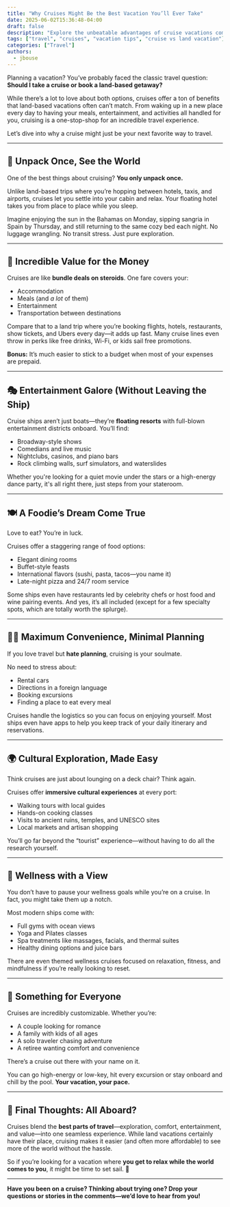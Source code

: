 ```yaml
---
title: "Why Cruises Might Be the Best Vacation You’ll Ever Take"
date: 2025-06-02T15:36:48-04:00
draft: false
description: "Explore the unbeatable advantages of cruise vacations compared to land-based trips. From convenience to value, here’s why cruising is worth considering."
tags: ["travel", "cruises", "vacation tips", "cruise vs land vacation"]
categories: ["Travel"]
authors: 
  - jbouse
---
```


Planning a vacation? You’ve probably faced the classic travel question: **Should I take a cruise or book a land-based getaway?**

While there’s a lot to love about both options, cruises offer a ton of benefits that land-based vacations often can’t match. From waking up in a new place every day to having your meals, entertainment, and activities all handled for you, cruising is a one-stop-shop for an incredible travel experience.

Let’s dive into why a cruise might just be your next favorite way to travel.

---

## 🧳 Unpack Once, See the World

One of the best things about cruising? **You only unpack once.**

Unlike land-based trips where you’re hopping between hotels, taxis, and airports, cruises let you settle into your cabin and relax. Your floating hotel takes you from place to place while you sleep.

Imagine enjoying the sun in the Bahamas on Monday, sipping sangria in Spain by Thursday, and still returning to the same cozy bed each night. No luggage wrangling. No transit stress. Just pure exploration.

---

## 💸 Incredible Value for the Money

Cruises are like **bundle deals on steroids**. One fare covers your:

- Accommodation  
- Meals (and *a lot* of them)  
- Entertainment  
- Transportation between destinations  

Compare that to a land trip where you’re booking flights, hotels, restaurants, show tickets, and Ubers every day—it adds up fast. Many cruise lines even throw in perks like free drinks, Wi-Fi, or kids sail free promotions.

**Bonus:** It’s much easier to stick to a budget when most of your expenses are prepaid.

---

## 🎭 Entertainment Galore (Without Leaving the Ship)

Cruise ships aren’t just boats—they’re **floating resorts** with full-blown entertainment districts onboard. You’ll find:

- Broadway-style shows  
- Comedians and live music  
- Nightclubs, casinos, and piano bars  
- Rock climbing walls, surf simulators, and waterslides  

Whether you're looking for a quiet movie under the stars or a high-energy dance party, it's all right there, just steps from your stateroom.

---

## 🍽 A Foodie’s Dream Come True

Love to eat? You’re in luck.

Cruises offer a staggering range of food options:

- Elegant dining rooms  
- Buffet-style feasts  
- International flavors (sushi, pasta, tacos—you name it)  
- Late-night pizza and 24/7 room service  

Some ships even have restaurants led by celebrity chefs or host food and wine pairing events. And yes, it’s all included (except for a few specialty spots, which are totally worth the splurge).

---

## 🧘‍♀️ Maximum Convenience, Minimal Planning

If you love travel but **hate planning**, cruising is your soulmate.

No need to stress about:

- Rental cars  
- Directions in a foreign language  
- Booking excursions  
- Finding a place to eat every meal  

Cruises handle the logistics so you can focus on enjoying yourself. Most ships even have apps to help you keep track of your daily itinerary and reservations.

---

## 🌍 Cultural Exploration, Made Easy

Think cruises are just about lounging on a deck chair? Think again.

Cruises offer **immersive cultural experiences** at every port:

- Walking tours with local guides  
- Hands-on cooking classes  
- Visits to ancient ruins, temples, and UNESCO sites  
- Local markets and artisan shopping  

You’ll go far beyond the “tourist” experience—without having to do all the research yourself.

---

## 🧖 Wellness with a View

You don’t have to pause your wellness goals while you’re on a cruise. In fact, you might take them up a notch.

Most modern ships come with:

- Full gyms with ocean views  
- Yoga and Pilates classes  
- Spa treatments like massages, facials, and thermal suites  
- Healthy dining options and juice bars  

There are even themed wellness cruises focused on relaxation, fitness, and mindfulness if you’re really looking to reset.

---

## 🎯 Something for Everyone

Cruises are incredibly customizable. Whether you’re:

- A couple looking for romance  
- A family with kids of all ages  
- A solo traveler chasing adventure  
- A retiree wanting comfort and convenience  

There’s a cruise out there with your name on it.

You can go high-energy or low-key, hit every excursion or stay onboard and chill by the pool. **Your vacation, your pace.**

---

## 🚢 Final Thoughts: All Aboard?

Cruises blend the **best parts of travel**—exploration, comfort, entertainment, and value—into one seamless experience. While land vacations certainly have their place, cruising makes it easier (and often more affordable) to see more of the world without the hassle.

So if you’re looking for a vacation where **you get to relax while the world comes to you**, it might be time to set sail. 🌊

---

**Have you been on a cruise? Thinking about trying one? Drop your questions or stories in the comments—we’d love to hear from you!**
